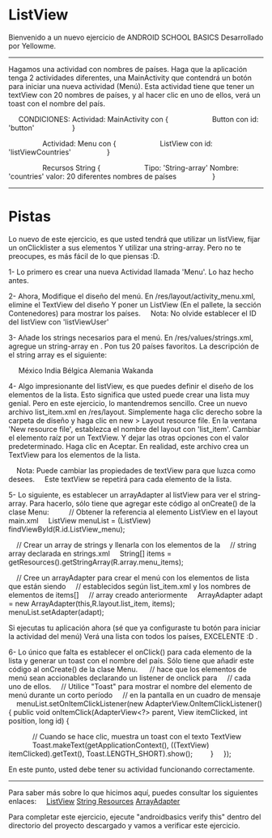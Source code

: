 # ListView

Bienvenido a un nuevo ejercicio de ANDROID SCHOOL BASICS
Desarrollado por Yellowme.

-------------------------------------------------- 
Hagamos una actividad con nombres de países.
Haga que la aplicación tenga 2 actividades diferentes, una MainActivity que contendrá un botón para 
iniciar una nueva actividad (Menú). Esta actividad tiene que tener un textView con 20 nombres 
de países, y al hacer clic en uno de ellos, verá un toast con el nombre del país.

     CONDICIONES: Actividad: MainActivity con {
                     Button con id: 'button'
                  }

                 Actividad: Menu con {
                     ListView con id: 'listViewCountries'
                 }

                 Recursos String {
                     Tipo: 'String-array'  Nombre: 'countries'  valor: 20 diferentes nombres de países
                 }

-------------------------------------------------- 

# Pistas

Lo nuevo de este ejercicio, es que usted tendrá que utilizar un listView, fijar un onClicklister a sus elementos
Y utilizar una string-array. Pero no te preocupes, es más fácil de lo que piensas :D.

1- Lo primero es crear una nueva Actividad llamada 'Menu'. Lo haz hecho antes.

2- Ahora, Modifique el diseño del menú. En /res/layout/activity_menu.xml, elimine el TextView del diseño
Y poner un ListView (En el pallete, la sección Contenedores) para mostrar los países.
    Nota: No olvide establecer el ID del listView con 'listViewUser'


3- Añade los strings necesarios para el menú. En /res/values/strings.xml, agregue un string-array
en <resources>. Pon tus 20 países favoritos.
La descripción de el string array es el siguiente:

    <string-array name="countries">
        <item>México</item>
        <item>India</item>
        <item>Bélgica</item>
        <item>Alemania</item>
        <item>Wakanda</item>
    </string-array>

4- Algo impresionante del listView, es que puedes definir el diseño de los elementos de la lista.
Esto significa que usted puede crear una lista muy genial. Pero en este ejercicio, lo mantendremos sencillo.
Cree un nuevo archivo list_item.xml en /res/layout. Simplemente haga clic derecho sobre la carpeta de diseño y haga clic en
new > Layout resource file. En la ventana 'New resource file', establezca el nombre del layout con 'list_item'.
Cambiar el elemento raíz por  un TextView. Y dejar las otras opciones con el valor predeterminado. Haga clic en Aceptar.
En realidad, este archivo crea un TextView para los elementos de la lista.

    Nota: Puede cambiar las propiedades de textView para que luzca como desees.
    Este textView se repetirá para cada elemento de la lista.


5- Lo siguiente, es establecer un arrayAdapter al listView para ver el string-array.
Para hacerlo, sólo tiene que agregar este código al onCreate() de la clase Menu:
    
    // Obtener la referencia al elemento ListView en el layout main.xml
    ListView menuList = (ListView) findViewById(R.id.ListView_menu);

    // Crear un array de strings y llenarla con los elementos de la
    // string array declarada en strings.xml
    String[] items = getResources().getStringArray(R.array.menu_items);

    // Cree un arrayAdapter para crear el menú con los elementos de lista que están siendo
    // establecidos según list_item.xml y los nombres de elementos de items[]
    // array creado anteriormente
    ArrayAdapter<String> adapt = new ArrayAdapter<String>(this,R.layout.list_item, items);
    menuList.setAdapter(adapt);

Si ejecutas tu aplicación ahora (sé que ya configuraste tu botón para iniciar la actividad del menú)
Verá una lista con todos los países, EXCELENTE :D .


6- Lo único que falta es establecer el onClick() para cada elemento de la lista y generar un toast con el nombre del país.
Sólo tiene que añadir este código al onCreate() de la clase Menu.
    
    // hace que los elementos de menú sean accionables declarando un listener de onclick para
    // cada uno de ellos.
    // Utilice "Toast" para mostrar el nombre del elemento de menú durante un corto período
    // en la pantalla en un cuadro de mensaje
    menuList.setOnItemClickListener(new AdapterView.OnItemClickListener() {
        public void onItemClick(AdapterView<?> parent, View itemClicked, int position, long id) {

            // Cuando se hace clic, muestra un toast con el texto TextView
            Toast.makeText(getApplicationContext(), ((TextView) itemClicked).getText(), Toast.LENGTH_SHORT).show();
        }
    });


En este punto, usted debe tener su actividad funcionando correctamente.

--------------------------------------------------
Para saber más sobre lo que hicimos aquí, puedes consultar los siguientes enlaces:
    [ListView](https://goo.gl/uhdfst)
    [String Resources](https://goo.gl/xJTHQo)
    [ArrayAdapter](https://goo.gl/4dnYtS)


Para completar este ejercicio, ejecute "androidbasics verify this" dentro del directorio del proyecto descargado y vamos a verificar este ejercicio.